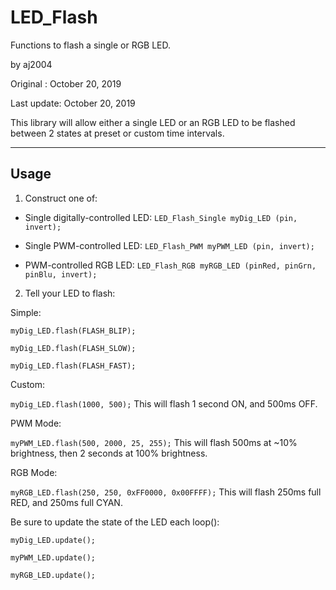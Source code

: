 # LED_Flash
Functions to flash a single or RGB LED.

by aj2004

Original   : October 20, 2019

Last update: October 20, 2019

This library will allow either a single LED or an RGB LED to be flashed between 2 states at preset or custom time intervals.

------
## Usage

1. Construct one of:

 - Single digitally-controlled LED: `LED_Flash_Single myDig_LED (pin, invert);`

 - Single PWM-controlled LED: `LED_Flash_PWM myPWM_LED (pin, invert);`

 - PWM-controlled RGB LED: `LED_Flash_RGB myRGB_LED (pinRed, pinGrn, pinBlu, invert);`

2. Tell your LED to flash:

Simple:

`myDig_LED.flash(FLASH_BLIP);`

`myDig_LED.flash(FLASH_SLOW);`

`myDig_LED.flash(FLASH_FAST);`

Custom:

`myDig_LED.flash(1000, 500);`
This will flash 1 second ON, and 500ms OFF.

PWM Mode:

`myPWM_LED.flash(500, 2000, 25, 255);`
This will flash 500ms at ~10% brightness, then 2 seconds at 100% brightness.

RGB Mode:

`myRGB_LED.flash(250, 250, 0xFF0000, 0x00FFFF);`
This will flash 250ms full RED, and 250ms full CYAN.

Be sure to update the state of the LED each loop():

`myDig_LED.update();`

`myPWM_LED.update();`

`myRGB_LED.update();`
